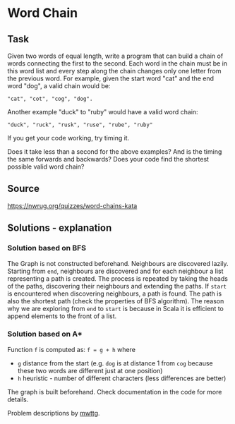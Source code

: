 # Word Chain

## Task
Given two words of equal length, write a program that can build a chain of words connecting the first to the second. 
Each word in the chain must be in this word list and every step along the chain changes only one letter from the previous word.
For example, given the start word "cat" and the end word "dog", a valid chain would be:
```
"cat", "cot", "cog", "dog".
```
Another example "duck" to "ruby" would have a valid word chain:
```
"duck", "ruck", "rusk", "ruse", "rube", "ruby"
```
If you get your code working, try timing it. 

Does it take less than a second for the above examples? 
And is the timing the same forwards and backwards? 
Does your code find the shortest possible valid word chain?

## Source
https://nwrug.org/quizzes/word-chains-kata

## Solutions - explanation
### Solution based on BFS
The Graph is not
constructed beforehand. Neighbours are discovered lazily.
Starting from `end`, neighbours are discovered and for each neighbour a list representing
a path is created. The process is repeated by taking the heads of the paths, discovering their
neighbours and extending the paths. If `start` is encountered when discovering neighbours, a path is found.
The path is also the shortest path (check the properties of BFS algorithm).
The reason why we are exploring from `end` to `start` is because in Scala it is efficient to append elements to 
the front of a list.

### Solution based on A*
Function `f` is computed as:
`f = g + h`
where
* `g` distance from the start (e.g. `dog` is at distance 1 from `cog` because these two words are different just
at one position)
* `h` heuristic - number of different characters (less differences are better)

The graph is built beforehand. Check documentation in the code for more details.

Problem descriptions by [mwttg](https://github.com/mwttg/code-katas-scala/tree/master/kata_2020-01-word-chain/readme.md).

